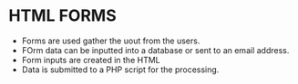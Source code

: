 # HTML FORMS
- Forms are used gather the uout from the users.
- FOrm data can be inputted into a database or sent to an email address.
- Form inputs are created in the HTML
- Data is submitted to a PHP script for the processing.